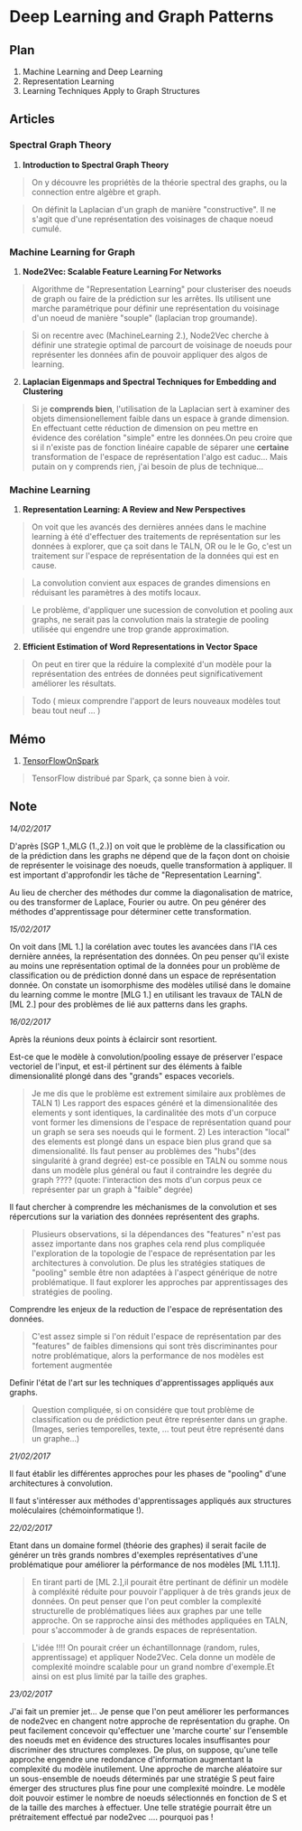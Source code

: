 # Deep Learning and Graph Patterns
## Plan
  1. Machine Learning and Deep Learning
  2. Representation Learning
  3. Learning Techniques Apply to Graph Structures

## Articles

### Spectral Graph Theory

1. **Introduction to Spectral Graph Theory**

  > On y découvre les propriétès de la théorie spectral des graphs, ou la connection entre algèbre et graph.

  > On définit la Laplacian d'un graph de manière "constructive". Il ne s'agit que d'une représentation des voisinages de chaque noeud cumulé.

### Machine Learning for Graph

1. **Node2Vec: Scalable Feature Learning For Networks**

  > Algorithme de "Representation Learning" pour clusteriser des noeuds de graph ou faire de la prédiction sur les arrêtes. Ils utilisent une marche paramétrique pour définir une représentation du voisinage d'un noeud de manière "souple" (laplacian trop groumande).

  > Si on recentre avec (MachineLearning 2.), Node2Vec cherche à définir une strategie optimal de parcourt de voisinage de noeuds pour représenter les données afin de pouvoir appliquer des algos de learning.

2. **Laplacian Eigenmaps and Spectral Techniques for Embedding and Clustering**

  > Si je **comprends bien**, l'utilisation de la Laplacian sert à examiner des objets dimensionellement faible dans un espace à grande dimension. En effectuant cette réduction de dimension on peu mettre en évidence des corélation "simple" entre les données.On peu croire que si il n'existe pas de fonction linéaire capable de séparer une **certaine** transformation de l'espace de représentation l'algo est caduc...  Mais putain on y comprends rien, j'ai besoin de plus de technique...

### Machine Learning

1. **Representation Learning: A Review and New Perspectives**

  > On voit que les avancés des dernières années dans le machine learning à été d'effectuer des traitements de représentation sur les données à explorer, que ça soit dans le TALN, OR ou le le Go, c'est un traitement sur l'espace de représentation de la données qui est en cause.

  > La convolution convient aux espaces de grandes dimensions en réduisant les paramètres à des motifs locaux.

  > Le problème, d'appliquer une sucession de convolution et pooling aux graphs, ne serait pas la convolution mais la strategie de pooling utilisée qui engendre une trop grande approximation.




2. **Efficient Estimation of Word Representations in Vector Space**

  > On peut en tirer que la réduire la complexité d'un modèle pour la représentation des entrées de données peut significativement améliorer les résultats.

  > Todo ( mieux comprendre l'apport de leurs nouveaux modèles tout beau tout neuf ... )

## Mémo

1. [TensorFlowOnSpark](https://github.com/yahoo/TensorFlowOnSpark)

  > TensorFlow distribué par Spark, ça sonne bien à voir.

## Note

  _14/02/2017_

  D'après [SGP 1.,MLG (1.,2.)] on voit que le problème de la classification ou de la prédiction dans les graphs ne dépend que de la façon dont on choisie de représenter le voisinage des noeuds, quelle transformation à appliquer. Il est important d'approfondir les tâche de "Representation Learning".

  Au lieu de chercher des méthodes dur comme la diagonalisation de matrice, ou des transformer de Laplace, Fourier ou autre. On peu générer des méthodes d'apprentissage pour déterminer cette transformation.

  _15/02/2017_

  On voit dans [ML 1.] la corélation avec toutes les avancées dans l'IA ces dernière années, la représentation des données. On peu penser qu'il existe au moins une représentation optimal de la données pour un problème de classification ou de prédiction donné dans un espace de représentation donnée. On constate un isomorphisme des modèles utilisé dans le domaine du learning comme le montre [MLG 1.] en utilisant les travaux de TALN de [ML 2.] pour des problèmes de lié aux patterns dans les graphs.

  _16/02/2017_

  Après la réunions deux points à éclaircir sont resortient.

  Est-ce que le modèle à convolution/pooling essaye de préserver l'espace vectoriel de l'input, et est-il pértinent sur des éléments à faible dimensionalité plongé dans des "grands" espaces vecoriels.

  > Je me dis que le problème est extrement similaire aux problèmes de TALN
    1) Les rapport des espaces généré et la dimensionalitée des elements y sont identiques, la cardinalitée des mots d'un corpuce vont former les dimensions de l'espace de représentation quand pour un graph se sera ses noeuds qui le forment.
    2) Les interaction "local" des elements est plongé dans un espace bien plus grand que sa dimensionalité.
    Ils faut penser au problèmes des "hubs"(des singularité à grand degrée) est-ce possible en TALN ou somme nous dans un modèle plus général ou faut il contraindre les degrée du graph ???? (quote: l'interaction des mots d'un corpus peux ce représenter par un graph à "faible" degrée)

  Il faut chercher à comprendre les méchanismes de la convolution et ses répercutions sur la variation des données représentent des graphs.

  > Plusieurs observations, si la dépendances des "features" n'est pas assez importante dans nos graphes cela rend plus compliquée l'exploration de la topologie de l'espace de représentation par les architectures à convolution. De plus les stratégies statiques de "pooling" semble être non adaptées à l'aspect générique de notre problématique. Il faut explorer les approches par apprentissages des stratégies de pooling.  

  Comprendre les enjeux de la reduction de l'espace de représentation des données.

  > C'est assez simple si l'on réduit l'espace de représentation par des "features" de faibles dimensions qui sont très discriminantes pour notre problématique, alors la performance de nos modèles est fortement augmentée

  Definir l'état de l'art sur les techniques d'apprentissages appliqués aux graphs.

  > Question compliquée, si on considére que tout problème de classification ou de prédiction peut être représenter dans un graphe.
  (Images, series temporelles, texte, ... tout peut être représenté dans un graphe...)

  _21/02/2017_

  Il faut établir les différentes approches pour les phases de "pooling" d'une architectures à convolution.

  Il faut s'intéresser aux méthodes d'apprentissages appliqués aux structures moléculaires (chémoinformatique !).

  _22/02/2017_

  Etant dans un domaine formel (théorie des graphes) il serait facile de générer un très grands nombres d'exemples représentatives d'une problématique pour améliorer la pérformance de nos modèles [ML 1.11.1].

  > En tirant parti de [ML 2.],il pourait être pertinant de définir un modèle à compléxité réduite pour pouvoir l'appliquer à de très grands jeux de données. On peut penser que l'on peut combler la complexité structurelle de problématiques liées aux graphes par une telle approche. On se rapproche ainsi des méthodes appliquées en TALN, pour s'accommoder à de grands espaces de représentation.

  > L'idée !!!! On pourait créer un échantillonnage (random, rules, apprentissage) et appliquer Node2Vec. Cela donne un modèle de complexité moindre scalable pour un grand nombre d'exemple.Et ainsi on est plus limité par la taille des graphes.

  _23/02/2017_

  J'ai fait un premier jet...
  Je pense que l'on peut améliorer les performances de node2vec en changent notre approche de représentation du graphe.
  On peut facilement concevoir qu'effectuer une 'marche courte' sur l'ensemble des noeuds met en évidence des structures locales insuffisantes pour discriminer des structures complexes. De plus, on suppose, qu'une telle approche engendre une redondance d'information augmentant la complexité du modèle inutilement.
  Une approche de marche aléatoire sur un sous-ensemble de noeuds déterminés par une stratégie S peut faire émerger des structures plus fine pour une complexité moindre. Le modèle doit pouvoir estimer le nombre de noeuds sélectionnés en fonction de S et de la taille des marches à effectuer.
  Une telle stratégie pourrait être un prétraitement effectué par node2vec .... pourquoi pas ! 
